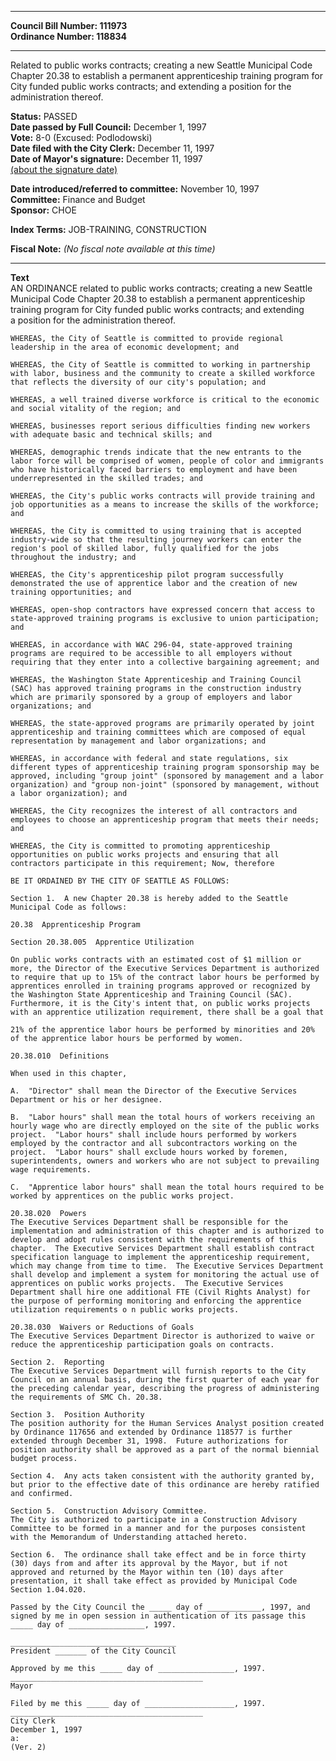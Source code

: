 * * * * *  
  
**Council Bill Number: [](#h0)[](#h2)111973**   
**Ordinance Number: 118834**  
  
* * * * *  
  
Related to public works contracts; creating a new Seattle Municipal Code Chapter 20.38 to establish a permanent apprenticeship training program for City funded public works contracts; and extending a position for the administration thereof.  
  
**Status:** PASSED   
**Date passed by Full Council:** December 1, 1997   
**Vote:** 8-0 (Excused: Podlodowski)   
**Date filed with the City Clerk:** December 11, 1997   
**Date of Mayor's signature:** December 11, 1997   
[(about the signature date)](/~public/approvaldate.htm)   
  
  
**Date introduced/referred to committee:** November 10, 1997   
**Committee:** Finance and Budget   
**Sponsor:** CHOE   
  
**Index Terms:** JOB-TRAINING, CONSTRUCTION  
  
**Fiscal Note:** *(No fiscal note available at this time)*  
  
* * * * *  
  
**Text**  
    AN ORDINANCE related to public works contracts; creating a new Seattle  
    Municipal Code Chapter 20.38 to establish a permanent apprenticeship  
    training program for City funded public works contracts; and extending  
    a position for the administration thereof.  
  
    WHEREAS, the City of Seattle is committed to provide regional  
    leadership in the area of economic development; and  
  
    WHEREAS, the City of Seattle is committed to working in partnership  
    with labor, business and the community to create a skilled workforce  
    that reflects the diversity of our city's population; and  
  
    WHEREAS, a well trained diverse workforce is critical to the economic  
    and social vitality of the region; and  
  
    WHEREAS, businesses report serious difficulties finding new workers  
    with adequate basic and technical skills; and  
  
    WHEREAS, demographic trends indicate that the new entrants to the  
    labor force will be comprised of women, people of color and immigrants  
    who have historically faced barriers to employment and have been  
    underrepresented in the skilled trades; and  
  
    WHEREAS, the City's public works contracts will provide training and  
    job opportunities as a means to increase the skills of the workforce;  
    and  
  
    WHEREAS, the City is committed to using training that is accepted  
    industry-wide so that the resulting journey workers can enter the  
    region's pool of skilled labor, fully qualified for the jobs  
    throughout the industry; and  
  
    WHEREAS, the City's apprenticeship pilot program successfully  
    demonstrated the use of apprentice labor and the creation of new  
    training opportunities; and  
  
    WHEREAS, open-shop contractors have expressed concern that access to  
    state-approved training programs is exclusive to union participation;  
    and  
  
    WHEREAS, in accordance with WAC 296-04, state-approved training  
    programs are required to be accessible to all employers without  
    requiring that they enter into a collective bargaining agreement; and  
  
    WHEREAS, the Washington State Apprenticeship and Training Council  
    (SAC) has approved training programs in the construction industry  
    which are primarily sponsored by a group of employers and labor  
    organizations; and  
  
    WHEREAS, the state-approved programs are primarily operated by joint  
    apprenticeship and training committees which are composed of equal  
    representation by management and labor organizations; and  
  
    WHEREAS, in accordance with federal and state regulations, six  
    different types of apprenticeship training program sponsorship may be  
    approved, including "group joint" (sponsored by management and a labor  
    organization) and "group non-joint" (sponsored by management, without  
    a labor organization); and  
  
    WHEREAS, the City recognizes the interest of all contractors and  
    employees to choose an apprenticeship program that meets their needs;  
    and  
  
    WHEREAS, the City is committed to promoting apprenticeship  
    opportunities on public works projects and ensuring that all  
    contractors participate in this requirement; Now, therefore  
  
    BE IT ORDAINED BY THE CITY OF SEATTLE AS FOLLOWS:  
  
    Section 1.  A new Chapter 20.38 is hereby added to the Seattle  
    Municipal Code as follows:  
  
    20.38  Apprenticeship Program  
  
    Section 20.38.005  Apprentice Utilization  
  
    On public works contracts with an estimated cost of $1 million or  
    more, the Director of the Executive Services Department is authorized  
    to require that up to 15% of the contract labor hours be performed by  
    apprentices enrolled in training programs approved or recognized by  
    the Washington State Apprenticeship and Training Council (SAC).  
    Furthermore, it is the City's intent that, on public works projects  
    with an apprentice utilization requirement, there shall be a goal that  
  
    21% of the apprentice labor hours be performed by minorities and 20%  
    of the apprentice labor hours be performed by women.  
  
    20.38.010  Definitions  
  
    When used in this chapter,  
  
    A.  "Director" shall mean the Director of the Executive Services  
    Department or his or her designee.  
  
    B.  "Labor hours" shall mean the total hours of workers receiving an  
    hourly wage who are directly employed on the site of the public works  
    project.  "Labor hours" shall include hours performed by workers  
    employed by the contractor and all subcontractors working on the  
    project.  "Labor hours" shall exclude hours worked by foremen,  
    superintendents, owners and workers who are not subject to prevailing  
    wage requirements.  
  
    C.  "Apprentice labor hours" shall mean the total hours required to be  
    worked by apprentices on the public works project.  
  
    20.38.020  Powers  
    The Executive Services Department shall be responsible for the  
    implementation and administration of this chapter and is authorized to  
    develop and adopt rules consistent with the requirements of this  
    chapter.  The Executive Services Department shall establish contract  
    specification language to implement the apprenticeship requirement,  
    which may change from time to time.  The Executive Services Department  
    shall develop and implement a system for monitoring the actual use of  
    apprentices on public works projects.  The Executive Services  
    Department shall hire one additional FTE (Civil Rights Analyst) for  
    the purpose of performing monitoring and enforcing the apprentice  
    utilization requirements o n public works projects.  
  
    20.38.030  Waivers or Reductions of Goals  
    The Executive Services Department Director is authorized to waive or  
    reduce the apprenticeship participation goals on contracts.  
  
    Section 2.  Reporting  
    The Executive Services Department will furnish reports to the City  
    Council on an annual basis, during the first quarter of each year for  
    the preceding calendar year, describing the progress of administering  
    the requirements of SMC Ch. 20.38.  
  
    Section 3.  Position Authority  
    The position authority for the Human Services Analyst position created  
    by Ordinance 117656 and extended by Ordinance 118577 is further  
    extended through December 31, 1998.  Future authorizations for  
    position authority shall be approved as a part of the normal biennial  
    budget process.  
  
    Section 4.  Any acts taken consistent with the authority granted by,  
    but prior to the effective date of this ordinance are hereby ratified  
    and confirmed.  
  
    Section 5.  Construction Advisory Committee.  
    The City is authorized to participate in a Construction Advisory  
    Committee to be formed in a manner and for the purposes consistent  
    with the Memorandum of Understanding attached hereto.  
  
    Section 6.  The ordinance shall take effect and be in force thirty  
    (30) days from and after its approval by the Mayor, but if not  
    approved and returned by the Mayor within ten (10) days after  
    presentation, it shall take effect as provided by Municipal Code  
    Section 1.04.020.  
  
    Passed by the City Council the _____ day of ____________, 1997, and  
    signed by me in open session in authentication of its passage this  
    _____ day of _________________, 1997.  
  
    _____________________________________  
    President _______ of the City Council  
  
    Approved by me this _____ day of _________________, 1997.  
    ___________________________________________  
    Mayor  
  
    Filed by me this _____ day of ____________________, 1997.  
    ___________________________________________  
    City Clerk  
    December 1, 1997  
    a:  
    (Ver. 2)  
